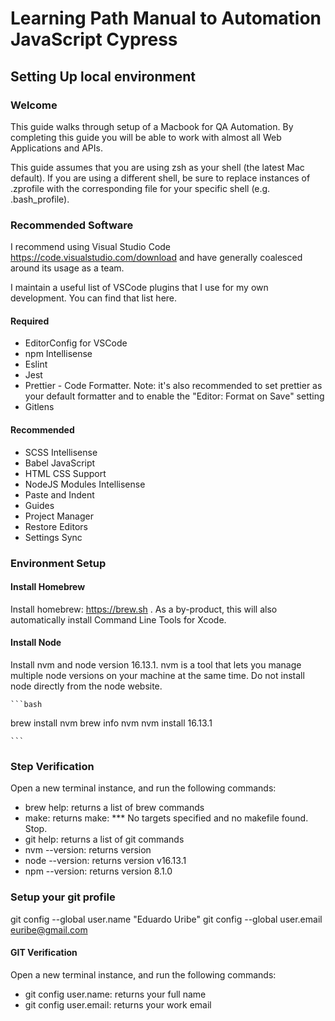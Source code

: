 # Learning Path Manual to Automation JavaScript Cypress

## Setting Up local environment

### Welcome

This guide walks through setup of a Macbook for QA Automation. By completing this guide you will be able to work with almost all Web Applications and APIs.

This guide assumes that you are using zsh as your shell (the latest Mac default). If you are using a different shell, be sure to replace instances of .zprofile with the corresponding file for your specific shell (e.g. .bash_profile).

### Recommended Software

I recommend using Visual Studio Code <https://code.visualstudio.com/download> and have generally coalesced around its usage as a team.

I maintain a useful list of VSCode plugins that I use for my own development. You can find that list here.

#### Required

- EditorConfig for VSCode
- npm Intellisense
- Eslint
- Jest
- Prettier - Code Formatter. Note: it's also recommended to set prettier as your default formatter and to enable the "Editor: Format on Save" setting
- Gitlens

#### Recommended

- SCSS Intellisense
- Babel JavaScript
- HTML CSS Support
- NodeJS Modules Intellisense
- Paste and Indent
- Guides
- Project Manager
- Restore Editors
- Settings Sync

### Environment Setup

#### Install Homebrew

Install homebrew: <https://brew.sh> . As a by-product, this will also automatically install Command Line Tools for Xcode.

#### Install Node

Install nvm and node version 16.13.1. nvm is a tool that lets you manage multiple node versions on your machine at the same time.  Do not install node directly from the node website.

    ```bash

brew install nvm
brew info nvm
nvm install 16.13.1

    ```

### Step Verification

Open a new terminal instance, and run the following commands:

- brew help: returns a list of brew commands
- make: returns make: *** No targets specified and no makefile found. Stop.
- git help: returns a list of git commands
- nvm --version: returns version
- node --version: returns version v16.13.1
- npm --version: returns version 8.1.0

### Setup your git profile

git config --global user.name "Eduardo Uribe"
git config --global user.email euribe@gmail.com

#### GIT Verification

Open a new terminal instance, and run the following commands:

- git config user.name: returns your full name
- git config user.email: returns your work email
